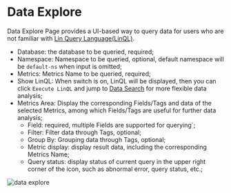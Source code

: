 # Data Explore

Data Explore Page provides a UI-based way to query data for users who are not familiar with [Lin Query Language(LinQL)](../lin-ql.md).

- Database: the database to be queried, required;
- Namespace: Namespace to be queried, optional, default namespace will be `default-ns` when input is omitted;
- Metrics: Metrics Name to be queried, required;
- Show LinQL: When switch is on, LinQL will be displayed, then you can click `Execute LinQL` and jump to [Data Search](./search.md) for more flexible data analysis;
- Metrics Area: Display the corresponding Fields/Tags and data of the selected Metrics, among which Fields/Tags are useful for further data analysis;
  - Field: required, multiple Fields are supported for querying`;
  - Filter: Filter data through Tags, optional;
  - Group By: Grouping data through Tags, optional;
  - Metric display: display result data, including the corresponding Metrics Name;
  - Query status: display status of current query in the upper right corner of the icon, such as abnormal error, query status, etc.;

<image-window>

![data explore](@images/guide/admin_ui/data_explore.png)

</image-window>
